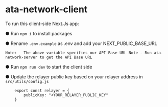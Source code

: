 # ata-network-client

To run this client-side Next.Js app:

● Run `npm i` to install packages

● Rename `.env.example` as .env and add your NEXT_PUBLIC_BASE_URL

    Note:	The above variable specifies our API Base URL Note - Run ata-network-server to get the API Base URL

● Run `npm run dev` to start the client side

● Update the relayer public key based on your relayer address in `src/utils/config.js`

     
        export const relayer = {
            publicKey: "<YOUR_RELAYER_PUBLIC_KEY"
        }
        
